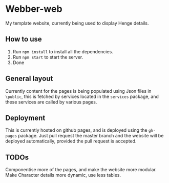 # Webber-web
My template website, currently being used to display Henge details. 

## How to use
1. Run `npm install` to install all the dependencies.
2. Run `npm start` to start the server.
3. Done


## General layout
Currently content for the pages is being populated using Json files in `\public`, this is fetched by services located
in the `services` package, and these services are called by various pages. 


## Deployment
This is currently hosted on github pages, and is deployed using the `gh-pages` package. Just pull request the master branch
and the website will be deployed automatically, provided the pull request is accepted. 


## TODOs
Componentise more of the pages, and make the website more modular.
Make Character details more dynamic, use less tables. 